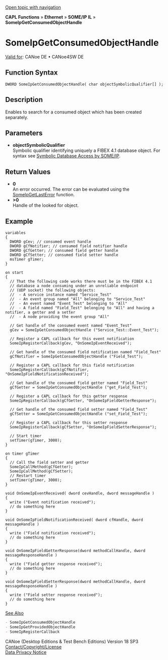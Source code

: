 [Open topic with navigation](../../../../../../CANoeDEFamily.htm#Topics/CAPLFunctions/IP/SOMEIPIL/Functions/CAPLfunctionSomeIpGetConsumedObjectHandle.md)

**CAPL Functions** » **Ethernet** » **SOME/IP IL** » **SomeIpGetConsumedObjectHandle**

# SomeIpGetConsumedObjectHandle

[Valid for](../../../../Shared/FeatureAvailability.md):  CANoe DE • CANoe4SW DE

## Function Syntax

```plaintext
DWORD SomeIpGetConsumedObjectHandle( char objectSymbolicQualifier[] );
```

## Description

Enables to search for a consumed object which has been created separately.

## Parameters

- **objectSymbolicQualifier**  
  Symbolic qualifier identifying uniquely a FIBEX 4.1 database object. For syntax see [Symbolic Database Access by SOME/IP](../../../../CANoeCANalyzer/Ethernet/ILSomeIP/ILSomeIPConfigFromDataBase.md).

## Return Values

- **0**  
  An error occurred. The error can be evaluated using the [SomeIpGetLastError](CAPLfunctionSomeIpGetLastError.md) function.
- **>0**  
  Handle of the looked for object.

## Example

```plaintext
variables
{
  DWORD gCev; // consumed event handle
  DWORD gCfNotifier; // consumed field notifier handle
  DWORD gCfGetter; // consumed field getter handle
  DWORD gCfSetter; // consumed field setter handle
  msTimer gTimer;
}

on start
{
  // That the following code works there must be in the FIBEX 4.1
  // database a node consuming under an unreliable endpoint
  // (UDP socket) the following objects:
  //  - A service instance named "Service_Test"
  //  - An event group named "All" belonging to "Service_Test"
  //  - An event named "Event_Test" belonging to "All"
  //  - A field named "Field_Test" belonging to "All" and having a notifier, a getter and a setter
  //  - A node providing the event group "All"

  // Get handle of the consumed event named "Event_Test"
  gCev = SomeIpGetConsumedObjectHandle ("Service_Test::Event_Test");

  // Register a CAPL callback for this event notification
  SomeIpRegisterCallback(gCev, "OnSomeIpEventReceived");

  // Get handle of the consumed field notification named "Field_Test"
  gCfNotifier = SomeIpGetConsumedObjectHandle ("Field_Test");

  // Register a CAPL callback for this field notification
  SomeIpRegisterCallback(gCfNotifier, "OnSomeIpFieldNotificationReceived");

  // Get handle of the consumed field getter named "Field_Test"
  gCfGetter = SomeIpGetConsumedObjectHandle ("get_Field_Test");

  // Register a CAPL callback for this getter response
  SomeIpRegisterCallback(gCfGetter, "OnSomeIpFieldGetterResponse");

  // Get handle of the consumed field setter named "Field_Test"
  gCfSetter = SomeIpGetConsumedObjectHandle ("set_Field_Test");

  // Register a CAPL callback for this setter response
  SomeIpRegisterCallback(gCfSetter, "OnSomeIpFieldSetterResponse");

  // Start timer
  setTimer(gTimer, 3000);
}

on timer gTimer
{
  // Call the field setter and getter
  SomeIpCallMethod(gCfGetter);
  SomeIpCallMethod(gCfSetter);
  // Restart timer
  setTimer(gTimer, 3000);
}

void OnSomeIpEventReceived( dword cevHandle, dword messageHandle )
{
  write ("Event notification received");
  // do something here
}

void OnSomeIpFieldNotificationReceived( dword cfHandle, dword messageHandle )
{
  write ("Field notification received");
  // do something here
}

void OnSomeIpFieldGetterResponse(dword methodCallHandle, dword messageResponseHandle )
{
  write ("Field getter response received");
  // do something here
}

void OnSomeIpFieldSetterResponse(dword methodCallHandle, dword messageResponseHandle )
{
  write ("Field setter response received");
  // do something here
}
```

[See Also](javascript:void(0);)

```markdown
- SomeIpGetConsumedObjectHandle
- SomeIpGetProvidedObjectHandle
- SomeIpRegisterCallback
```

CANoe (Desktop Editions & Test Bench Editions) Version 18 SP3  
[Contact/Copyright/License](../../../../Shared/ContactCopyrightLicense.md)  
[Data Privacy Notice](https://www.vector.com/int/en/company/get-info/privacy-policy/)
